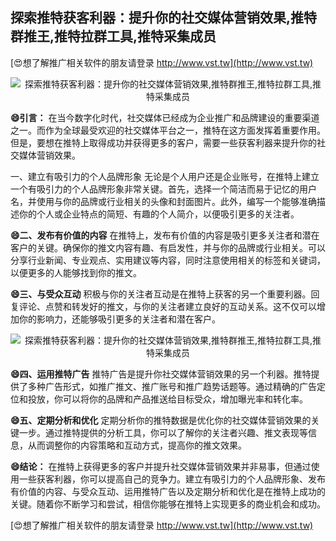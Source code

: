 ## **探索推特获客利器：提升你的社交媒体营销效果,推特群推王,推特拉群工具,推特采集成员**

[😍想了解推广相关软件的朋友请登录 http://www.vst.tw](http://www.vst.tw)

 <center><img src="https://vst.tw/MP4/tuiguang/png/8.png" alt="探索推特获客利器：提升你的社交媒体营销效果,推特群推王,推特拉群工具,推特采集成员"></center>

**😄引言：**
在当今数字化时代，社交媒体已经成为企业推广和品牌建设的重要渠道之一。而作为全球最受欢迎的社交媒体平台之一，推特在这方面发挥着重要作用。但是，要想在推特上取得成功并获得更多的客户，需要一些获客利器来提升你的社交媒体营销效果。

一、建立有吸引力的个人品牌形象
无论是个人用户还是企业账号，在推特上建立一个有吸引力的个人品牌形象非常关键。首先，选择一个简洁而易于记忆的用户名，并使用与你的品牌或行业相关的头像和封面图片。此外，编写一个能够准确描述你的个人或企业特点的简短、有趣的个人简介，以便吸引更多的关注者。

**😄二、发布有价值的内容**
在推特上，发布有价值的内容是吸引更多关注者和潜在客户的关键。确保你的推文内容有趣、有启发性，并与你的品牌或行业相关。可以分享行业新闻、专业观点、实用建议等内容，同时注意使用相关的标签和关键词，以便更多的人能够找到你的推文。

**😄三、与受众互动**
积极与你的关注者互动是在推特上获客的另一个重要利器。回复评论、点赞和转发好的推文，与你的关注者建立良好的互动关系。这不仅可以增加你的影响力，还能够吸引更多的关注者和潜在客户。

 <center><img src="https://vst.tw/MP4/tuiguang/png/6.png" alt="探索推特获客利器：提升你的社交媒体营销效果,推特群推王,推特拉群工具,推特采集成员"></center>

**😄四、运用推特广告**
推特广告是提升你社交媒体营销效果的另一个利器。推特提供了多种广告形式，如推广推文、推广账号和推广趋势话题等。通过精确的广告定位和投放，你可以将你的品牌和产品推送给目标受众，增加曝光率和转化率。

**😄五、定期分析和优化**
定期分析你的推特数据是优化你的社交媒体营销效果的关键一步。通过推特提供的分析工具，你可以了解你的关注者兴趣、推文表现等信息，从而调整你的内容策略和互动方式，提高你的推文效果。

**😄结论：**
在推特上获得更多的客户并提升社交媒体营销效果并非易事，但通过使用一些获客利器，你可以提高自己的竞争力。建立有吸引力的个人品牌形象、发布有价值的内容、与受众互动、运用推特广告以及定期分析和优化是在推特上成功的关键。随着你不断学习和尝试，相信你能够在推特上实现更多的商业机会和成功。

[😍想了解推广相关软件的朋友请登录 http://www.vst.tw](http://www.vst.tw)




